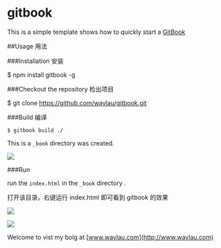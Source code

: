 gitbook
======

This is a simple template shows how to quickly start a   [GitBook](https://www.gitbook.io)

##Usage 用法

###Installation 安装

  $ npm install gitbook -g
  	
###Checkout the repository 检出项目

  $ git clone https://github.com/waylau/gitbook.git
  
###Build 编译

	$ gitbook build ./
	
This is a `_book` directory was created.

![](http://99btgc01.info/uploads/2014/12/02%282%29.jpg)

###Run

run the `index.html` in the `_book` directory .
 
打开该目录，右键运行 index.html 即可看到 gitbook 的效果

![](http://99btgc01.info/uploads/2014/12/03%282%29.jpg)

![](http://99btgc01.info/uploads/2014/12/04%282%29.jpg)

Welcome to vist my bolg at [www.waylau.com](http://www.waylau.com) 

